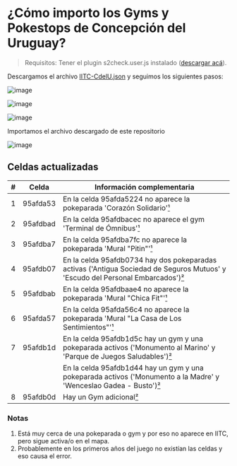 # ¿Cómo importo los Gyms y Pokestops de Concepción del Uruguay?

> Requisitos: Tener el plugin s2check.user.js instalado ([descargar acá](https://gist.github.com/5310/c216c40cf6d34834c9cfaad0d820ae4d)).

Descargamos el archivo [IITC-CdelU.json](https://github.com/Wokcito/IITC-CdelU/releases/download/v1.1.1/IITC-CdelU.json) y seguimos los siguientes pasos:

![image](https://user-images.githubusercontent.com/99556533/207217423-82607fbd-8203-452d-bd34-5b2f2d453885.png)

![image](https://user-images.githubusercontent.com/99556533/207221502-55c1667e-e1b1-4afc-90b3-1157da62c91c.png)

![image](https://user-images.githubusercontent.com/99556533/207221600-d965c531-e721-4d4c-9f19-14ef41bdb5e6.png)

Importamos el archivo descargado de este repositorio

![image](https://user-images.githubusercontent.com/99556533/207221653-1fe5d404-885d-4154-87fb-072b19182faa.png)

## Celdas actualizadas

|  #  |  Celda   | Información complementaria                                                                                                              |
| :-: | :------: | --------------------------------------------------------------------------------------------------------------------------------------- |
|  1  | 95afda53 | En la celda 95afda5224 no aparece la pokeparada 'Corazón Solidario'[¹](#notas)                                                          |
|  2  | 95afdbad | En la celda 95afdbacec no aparece el gym 'Terminal de Ómnibus'[¹](#notas)                                                               |
|  3  | 95afdba7 | En la celda 95afdba7fc no aparece la pokeparada 'Mural "Pitin"'[¹](#notas)                                                              |
|  4  | 95afdb07 | En la celda 95afdb0734 hay dos pokeparadas activas ('Antigua Sociedad de Seguros Mutuos' y 'Escudo del Personal Embarcados')[²](#notas) |
|  5  | 95afdbab | En la celda 95afdbaae4 no aparece la pokeparada 'Mural "Chica Fit"'[¹](#notas)                                                          |
|  6  | 95afda57 | En la celda 95afda56c4 no aparece la pokeparada 'Mural "La Casa de Los Sentimientos"'[¹](#notas)                                        |
|  7  | 95afdb1d | En la celda 95afdb1d5c hay un gym y una pokeparada activos ('Monumento al Marino' y 'Parque de Juegos Saludables')[²](#notas)           |
|     |          | En la celda 95afdb1d44 hay un gym y una pokeparada activos ('Monumento a la Madre' y 'Wenceslao Gadea - Busto')[²](#notas)              |
|  8  | 95afdb0d | Hay un Gym adicional[²](#notas)                                                                                                         |

### Notas

1. Está muy cerca de una pokeparada o gym y por eso no aparece en IITC, pero sigue activa/o en el mapa.
2. Probablemente en los primeros años del juego no existían las celdas y eso causa el error.

